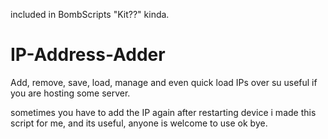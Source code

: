 included in BombScripts "Kit??" kinda.
# IP-Address-Adder
Add, remove, save, load, manage and even quick load IPs over su
useful if you are hosting some server.

sometimes you have to add the IP again after restarting device
i made this script for me, and its useful, anyone is welcome to use ok bye.
